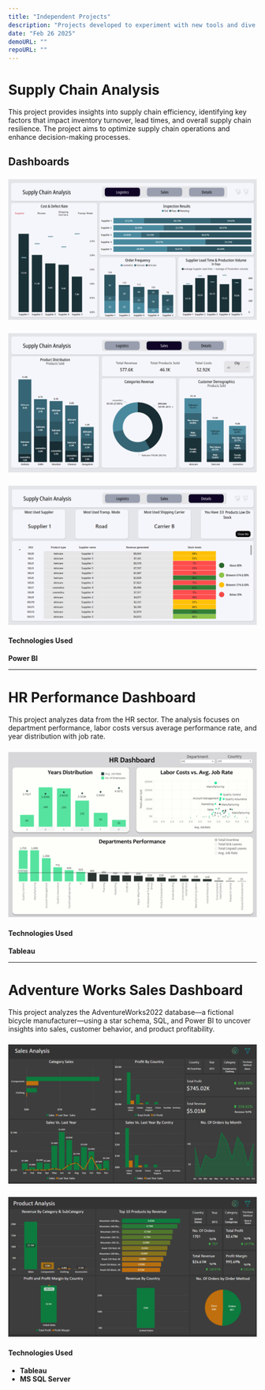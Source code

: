 ```yaml
---
title: "Independent Projects"
description: "Projects developed to experiment with new tools and dive into various business domains."
date: "Feb 26 2025"
demoURL: ""
repoURL: ""
---
```


# Supply Chain Analysis

This project provides insights into supply chain efficiency, identifying key factors that impact inventory turnover, lead times, and overall supply chain resilience. The project aims to optimize supply chain operations and enhance decision-making processes.

## Dashboards

### ![1st-page](/public/Images/Other/default1.png)

### ![2nd-page](/public/Images/Other/default2.png)

### ![3rd-page](/public/Images/Other/default3.png)

#### Technologies Used

**Power BI**

---

# HR Performance Dashboard

This project analyzes data from the HR sector. The analysis focuses on department performance, labor costs versus average performance rate, and year distribution with job rate.

### ![hr-dashboard](/public/Images/Other/Main.png)

#### Technologies Used

**Tableau**

---

# Adventure Works Sales Dashboard

This project analyzes the AdventureWorks2022 database—a fictional bicycle manufacturer—using a star schema, SQL, and Power BI to uncover insights into sales, customer behavior, and product profitability.

### ![sales](/public/Images/Other/Sales-appliedfilters.png)

### ![products](/public/Images/Other/Products-appliedfilter.png)

#### Technologies Used

-   **Tableau**
-   **MS SQL Server**
